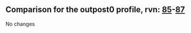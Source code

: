 ## Comparison for the outpost0 profile, rvn: [85](https://github.com/PRO100KatYT/FortniteProfileRevisions/tree/main/profiles/outpost0/85%20outpost0.json)-[87](https://github.com/PRO100KatYT/FortniteProfileRevisions/tree/main/profiles/outpost0/87%20outpost0.json)

No changes
